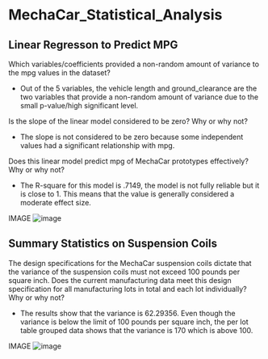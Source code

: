 # MechaCar_Statistical_Analysis

## Linear Regresson to Predict MPG 
Which variables/coefficients provided a non-random amount of variance to the mpg values in the dataset?
* Out of the 5 variables, the vehicle length and ground_clearance are the two variables that provide a non-random amount of variance due to the small p-value/high significant level. 


Is the slope of the linear model considered to be zero? Why or why not?
* The slope is not considered to be zero because some independent values had a significant relationship with mpg. 

Does this linear model predict mpg of MechaCar prototypes effectively? Why or why not?
* The R-square for this model is .7149, the model is not fully reliable but it is close to 1. This means that the value is generally considered a moderate effect size. 

IMAGE 
![image](https://user-images.githubusercontent.com/100107588/173235507-65ad6c64-8ebc-49a8-a271-0fb9280be814.png)


## Summary Statistics on Suspension Coils
The design specifications for the MechaCar suspension coils dictate that the variance of the suspension coils must not exceed 100 pounds per square inch. Does the current manufacturing data meet this design specification for all manufacturing lots in total and each lot individually? Why or why not?
* The results show that the variance is 62.29356. Even though the variance is below the limit of 100 pounds per square inch, the per lot table grouped data shows that the variance is 170 which is above 100. 

IMAGE 
![image](https://user-images.githubusercontent.com/100107588/173237298-c22742a2-f5ff-494a-ad0e-4773c0881e24.png)
